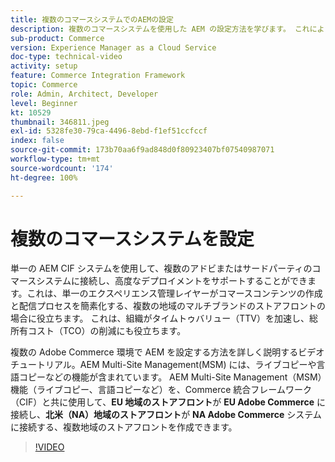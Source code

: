 ```yaml
---
title: 複数のコマースシステムでのAEMの設定
description: 複数のコマースシステムを使用した AEM の設定方法を学びます。 これによりプロジェクトは、複数のブランド、複数地域の店舗向けに、複数のアドビまたはサードパーティのコマースバックエンドに接続する単一のエクスペリエンス管理レイヤーをサポートすることができます。
sub-product: Commerce
version: Experience Manager as a Cloud Service
doc-type: technical-video
activity: setup
feature: Commerce Integration Framework
topic: Commerce
role: Admin, Architect, Developer
level: Beginner
kt: 10529
thumbnail: 346811.jpeg
exl-id: 5328fe30-79ca-4496-8ebd-f1ef51ccfccf
index: false
source-git-commit: 173b70aa6f9ad848d0f80923407bf07540987071
workflow-type: tm+mt
source-wordcount: '174'
ht-degree: 100%

---
```


# 複数のコマースシステムを設定

単一の AEM CIF システムを使用して、複数のアドビまたはサードパーティのコマースシステムに接続し、高度なデプロイメントをサポートすることができます。これは、単一のエクスペリエンス管理レイヤーがコマースコンテンツの作成と配信プロセスを簡素化する、複数の地域のマルチブランドのストアフロントの場合に役立ちます。 これは、組織がタイムトゥバリュー（TTV）を加速し、総所有コスト（TCO）の削減にも役立ちます。

複数の Adobe Commerce 環境で AEM を設定する方法を詳しく説明するビデオチュートリアル。AEM Multi-Site Management(MSM) には、ライブコピーや言語コピーなどの機能が含まれています。 AEM Multi-Site Management（MSM）機能（ライブコピー、言語コピーなど）を、Commerce 統合フレームワーク（CIF）と共に使用して、__EU 地域のストアフロント__&#x200B;が __EU Adobe Commerce__ に接続し、__北米（NA）地域のストアフロント__&#x200B;が __NA Adobe Commerce__ システムに接続する、複数地域のストアフロントを作成できます。

>[!VIDEO](https://video.tv.adobe.com/v/346811/?quality=12&learn=on)
